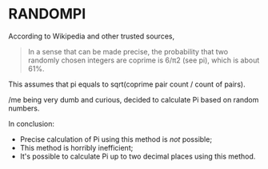 # RANDOMPI

According to Wikipedia and other trusted sources, 

>In a sense that can be made precise, the probability that two randomly chosen integers are coprime is 6/π2 (see pi), which is about 61%.

This assumes that pi equals to sqrt(coprime pair count / count of pairs).

/me being very dumb and curious, decided to calculate Pi based on random numbers.

In conclusion:

* Precise calculation of Pi using this method is *not* possible;
* This method is horribly inefficient;
* It's possible to calculate Pi up to two decimal places using this method.